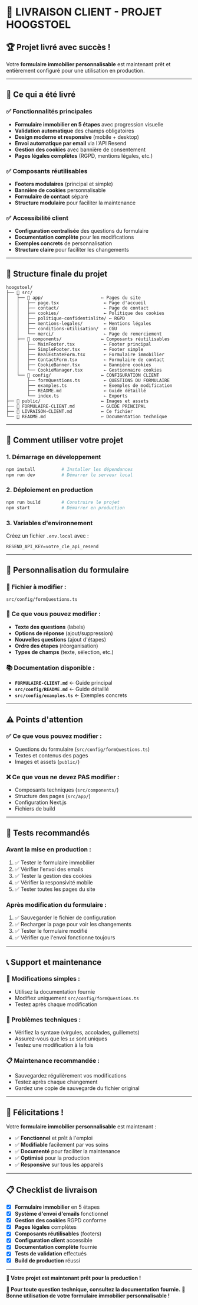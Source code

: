 # 🎉 LIVRAISON CLIENT - PROJET HOOGSTOEL

## 🏆 **Projet livré avec succès !**

Votre **formulaire immobilier personnalisable** est maintenant prêt et entièrement configuré pour une utilisation en production.

---

## 🎯 **Ce qui a été livré**

### ✅ **Fonctionnalités principales**
- **Formulaire immobilier en 5 étapes** avec progression visuelle
- **Validation automatique** des champs obligatoires
- **Design moderne et responsive** (mobile + desktop)
- **Envoi automatique par email** via l'API Resend
- **Gestion des cookies** avec bannière de consentement
- **Pages légales complètes** (RGPD, mentions légales, etc.)

### ✅ **Composants réutilisables**
- **Footers modulaires** (principal et simple)
- **Bannière de cookies** personnalisable
- **Formulaire de contact** séparé
- **Structure modulaire** pour faciliter la maintenance

### ✅ **Accessibilité client**
- **Configuration centralisée** des questions du formulaire
- **Documentation complète** pour les modifications
- **Exemples concrets** de personnalisation
- **Structure claire** pour faciliter les changements

---

## 📁 **Structure finale du projet**

```
hoogstoel/
├── 📁 src/
│   ├── 📁 app/                      ← Pages du site
│   │   ├── page.tsx                 ← Page d'accueil
│   │   ├── contact/                 ← Page de contact
│   │   ├── cookies/                 ← Politique des cookies
│   │   ├── politique-confidentialite/ ← RGPD
│   │   ├── mentions-legales/        ← Mentions légales
│   │   ├── conditions-utilisation/  ← CGU
│   │   └── merci/                   ← Page de remerciement
│   ├── 📁 components/               ← Composants réutilisables
│   │   ├── MainFooter.tsx           ← Footer principal
│   │   ├── SimpleFooter.tsx         ← Footer simple
│   │   ├── RealEstateForm.tsx       ← Formulaire immobilier
│   │   ├── ContactForm.tsx          ← Formulaire de contact
│   │   ├── CookieBanner.tsx         ← Bannière cookies
│   │   └── CookieManager.tsx        ← Gestionnaire cookies
│   └── 📁 config/                   ← CONFIGURATION CLIENT
│       ├── formQuestions.ts         ← QUESTIONS DU FORMULAIRE
│       ├── examples.ts              ← Exemples de modification
│       ├── README.md                ← Guide détaillé
│       └── index.ts                 ← Exports
├── 📁 public/                       ← Images et assets
├── 📄 FORMULAIRE-CLIENT.md          ← GUIDE PRINCIPAL
├── 📄 LIVRAISON-CLIENT.md           ← Ce fichier
└── 📄 README.md                     ← Documentation technique
```

---

## 🚀 **Comment utiliser votre projet**

### **1. Démarrage en développement**
```bash
npm install          # Installer les dépendances
npm run dev          # Démarrer le serveur local
```

### **2. Déploiement en production**
```bash
npm run build        # Construire le projet
npm start            # Démarrer en production
```

### **3. Variables d'environnement**
Créez un fichier `.env.local` avec :
```env
RESEND_API_KEY=votre_cle_api_resend
```

---

## 🎨 **Personnalisation du formulaire**

### **📝 Fichier à modifier :**
```
src/config/formQuestions.ts
```

### **🔧 Ce que vous pouvez modifier :**
- **Texte des questions** (labels)
- **Options de réponse** (ajout/suppression)
- **Nouvelles questions** (ajout d'étapes)
- **Ordre des étapes** (réorganisation)
- **Types de champs** (texte, sélection, etc.)

### **📚 Documentation disponible :**
- **`FORMULAIRE-CLIENT.md`** ← Guide principal
- **`src/config/README.md`** ← Guide détaillé
- **`src/config/examples.ts`** ← Exemples concrets

---

## ⚠️ **Points d'attention**

### **✅ Ce que vous pouvez modifier :**
- Questions du formulaire (`src/config/formQuestions.ts`)
- Textes et contenus des pages
- Images et assets (`public/`)

### **❌ Ce que vous ne devez PAS modifier :**
- Composants techniques (`src/components/`)
- Structure des pages (`src/app/`)
- Configuration Next.js
- Fichiers de build

---

## 🧪 **Tests recommandés**

### **Avant la mise en production :**
1. ✅ Tester le formulaire immobilier
2. ✅ Vérifier l'envoi des emails
3. ✅ Tester la gestion des cookies
4. ✅ Vérifier la responsivité mobile
5. ✅ Tester toutes les pages du site

### **Après modification du formulaire :**
1. ✅ Sauvegarder le fichier de configuration
2. ✅ Recharger la page pour voir les changements
3. ✅ Tester le formulaire modifié
4. ✅ Vérifier que l'envoi fonctionne toujours

---

## 📞 **Support et maintenance**

### **🔧 Modifications simples :**
- Utilisez la documentation fournie
- Modifiez uniquement `src/config/formQuestions.ts`
- Testez après chaque modification

### **🚨 Problèmes techniques :**
- Vérifiez la syntaxe (virgules, accolades, guillemets)
- Assurez-vous que les `id` sont uniques
- Testez une modification à la fois

### **📋 Maintenance recommandée :**
- Sauvegardez régulièrement vos modifications
- Testez après chaque changement
- Gardez une copie de sauvegarde du fichier original

---

## 🎊 **Félicitations !**

Votre **formulaire immobilier personnalisable** est maintenant :
- ✅ **Fonctionnel** et prêt à l'emploi
- ✅ **Modifiable** facilement par vos soins
- ✅ **Documenté** pour faciliter la maintenance
- ✅ **Optimisé** pour la production
- ✅ **Responsive** sur tous les appareils

---

## 📋 **Checklist de livraison**

- [x] **Formulaire immobilier** en 5 étapes
- [x] **Système d'envoi d'emails** fonctionnel
- [x] **Gestion des cookies** RGPD conforme
- [x] **Pages légales** complètes
- [x] **Composants réutilisables** (footers)
- [x] **Configuration client** accessible
- [x] **Documentation complète** fournie
- [x] **Tests de validation** effectués
- [x] **Build de production** réussi

---

**🎯 Votre projet est maintenant prêt pour la production !**

**📧 Pour toute question technique, consultez la documentation fournie.**
**🚀 Bonne utilisation de votre formulaire immobilier personnalisable !**
